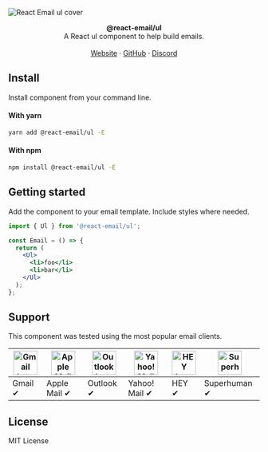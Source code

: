 ![React Email ul cover](https://react-email-assets.vercel.app/ul.png)

<div align="center"><strong>@react-email/ul</strong></div>
<div align="center">A React ul component to help build emails.</div>
<br />
<div align="center">
<a href="https://react.email">Website</a> 
<span> · </span>
<a href="https://github.com/zenorocha/react-email">GitHub</a> 
<span> · </span>
<a href="https://react.email/discord">Discord</a>
</div>

## Install

Install component from your command line.

#### With yarn

```sh
yarn add @react-email/ul -E
```

#### With npm

```sh
npm install @react-email/ul -E
```

## Getting started

Add the component to your email template. Include styles where needed.

```jsx
import { Ul } from '@react-email/ul';

const Email = () => {
  return (
    <Ul>
      <li>foo</li>
      <li>bar</li>
    </Ul>
  );
};
```

## Support

This component was tested using the most popular email clients.

| <img src="https://react.email/static/images/gmail.svg" width="48px" height="48px" alt="Gmail logo"> | <img src="https://react.email/static/images/apple-mail.svg" width="48px" height="48px" alt="Apple Mail"> | <img src="https://react.email/static/images/outlook.svg" width="48px" height="48px" alt="Outlook logo"> | <img src="https://react.email/static/images/yahoo-mail.svg" width="48px" height="48px" alt="Yahoo! Mail logo"> | <img src="https://react.email/static/images/hey.svg" width="48px" height="48px" alt="HEY logo"> | <img src="https://react.email/static/images/superhuman.svg" width="48px" height="48px" alt="Superhuman logo"> |
|-----------------------------------------------------------------------------------------------------|----------------------------------------------------------------------------------------------------------|---------------------------------------------------------------------------------------------------------|----------------------------------------------------------------------------------------------------------------|-------------------------------------------------------------------------------------------------|---------------------------------------------------------------------------------------------------------------|
| Gmail ✔                                                                                             | Apple Mail ✔                                                                                             | Outlook ✔                                                                                               | Yahoo! Mail ✔                                                                                                  | HEY ✔                                                                                           | Superhuman ✔                                                                                                  |

## License

MIT License
